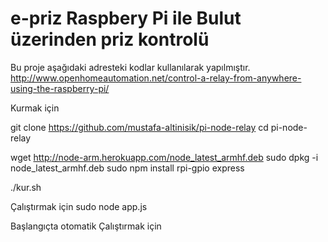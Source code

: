 e-priz Raspbery Pi ile Bulut üzerinden priz kontrolü
=============

Bu proje aşağıdaki adresteki kodlar kullanılarak yapılmıştır.
http://www.openhomeautomation.net/control-a-relay-from-anywhere-using-the-raspberry-pi/

Kurmak için

git clone https://github.com/mustafa-altinisik/pi-node-relay
cd pi-node-relay

wget http://node-arm.herokuapp.com/node_latest_armhf.deb
sudo dpkg -i node_latest_armhf.deb
sudo npm install rpi-gpio express

./kur.sh

Çalıştırmak için
sudo node app.js

Başlangıçta otomatik Çalıştırmak için


